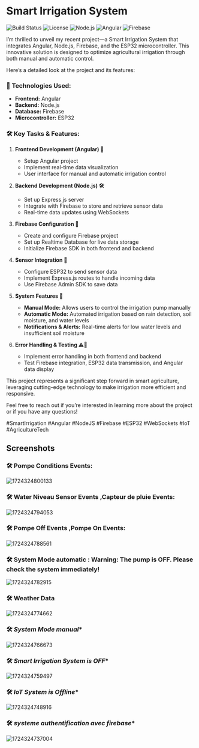 # Smart Irrigation System

![Build Status](https://img.shields.io/badge/build-passing-brightgreen)
![License](https://img.shields.io/badge/license-MIT-blue)
![Node.js](https://img.shields.io/badge/Node.js-v14%2B-green)
![Angular](https://img.shields.io/badge/Angular-v12%2B-red)
![Firebase](https://img.shields.io/badge/Firebase-Enabled-orange)


I’m thrilled to unveil my recent project—a Smart Irrigation System that integrates Angular, Node.js, Firebase, and the ESP32 microcontroller. This innovative solution is designed to optimize agricultural irrigation through both manual and automatic control. 

Here’s a detailed look at the project and its features:

### 🔧 **Technologies Used:**
- **Frontend:** Angular
- **Backend:** Node.js
- **Database:** Firebase
- **Microcontroller:** ESP32

### 🛠️ **Key Tasks & Features:**

1. **Frontend Development (Angular) 🚀**
   - Setup Angular project
   - Implement real-time data visualization
   - User interface for manual and automatic irrigation control

2. **Backend Development (Node.js) 🛠️**
   - Set up Express.js server
   - Integrate with Firebase to store and retrieve sensor data
   - Real-time data updates using WebSockets

3. **Firebase Configuration 🔧**
   - Create and configure Firebase project
   - Set up Realtime Database for live data storage
   - Initialize Firebase SDK in both frontend and backend

4. **Sensor Integration 📡**
   - Configure ESP32 to send sensor data
   - Implement Express.js routes to handle incoming data
   - Use Firebase Admin SDK to save data

5. **System Features 🌟**
   - **Manual Mode:** Allows users to control the irrigation pump manually
   - **Automatic Mode:** Automated irrigation based on rain detection, soil moisture, and water levels
   - **Notifications & Alerts:** Real-time alerts for low water levels and insufficient soil moisture

6. **Error Handling & Testing ⚠️🧪**
   - Implement error handling in both frontend and backend
   - Test Firebase integration, ESP32 data transmission, and Angular data display

This project represents a significant step forward in smart agriculture, leveraging cutting-edge technology to make irrigation more efficient and responsive. 

Feel free to reach out if you’re interested in learning more about the project or if you have any questions! 

#SmartIrrigation #Angular #NodeJS #Firebase #ESP32 #WebSockets #IoT #AgricultureTech

## Screenshots

### 🛠️ **Pompe Conditions Events:**

![1724324800133](https://github.com/user-attachments/assets/65eee0b2-ac88-4bbe-9236-e11f92b639b5)

### 🛠️ **Water Niveau Sensor Events ,Capteur de pluie Events:**

![1724324794053](https://github.com/user-attachments/assets/00377c37-e897-434d-83cb-423abe57d1f6)


### 🛠️ **Pompe Off Events ,Pompe On Events:**
![1724324788561](https://github.com/user-attachments/assets/69cafe53-9ad6-47f5-b499-69022580727b)


### 🛠️ **System Mode automatic : Warning: The pump is OFF. Please check the system immediately!**

![1724324782915](https://github.com/user-attachments/assets/5482b2e9-e90d-4a95-a8f7-cc3a3297be46)


### 🛠️ **Weather Data**

![1724324774662](https://github.com/user-attachments/assets/3291a0b1-1492-4546-826b-593b7bdeebf6)


### 🛠️ *System Mode manual**

![1724324766673](https://github.com/user-attachments/assets/24d0bf51-a026-4c2b-8018-d7d3975aefaa)


### 🛠️ *Smart Irrigation System is OFF**

![1724324759497](https://github.com/user-attachments/assets/9776df8b-06c7-4ab9-bedb-8a5f2b1537b0)


### 🛠️ *IoT System is Offline**

![1724324748916](https://github.com/user-attachments/assets/33c69325-7b8e-4656-a83e-51c40819b775)


### 🛠️ *systeme authentification avec firebase**

![1724324737004](https://github.com/user-attachments/assets/c0fe7bcd-c38c-4c71-a22f-e62a7a542e5f)






